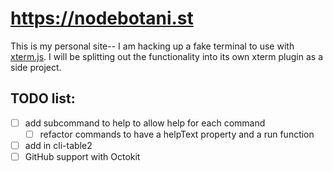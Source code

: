 # https://nodebotani.st

This is my personal site-- I am hacking up a fake terminal to use with [xterm.js](https://xtermjs.org). I will be splitting out the functionality into its own xterm plugin as a side project.

## TODO list:

- [ ] add subcommand to help to allow help for each command
  - [ ] refactor commands to have a helpText property and a run function
- [ ] add in cli-table2
- [ ] GitHub support with Octokit